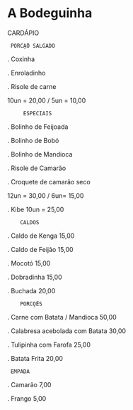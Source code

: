 # A Bodeguinha 
   CARDÁPIO 

     𝙿𝙾𝚁𝙲̧𝙰̃𝙾 𝚂𝙰𝙻𝙶𝙰𝙳𝙾

. Coxinha 

. Enroladinho

. Risole de carne

10un = 20,00 / 5un = 10,00 
         

         𝙴𝚂𝙿𝙴𝙲𝙸𝙰𝙸𝚂

. Bolinho de Feijoada 

. Bolinho de Bobó 

. Bolinho de Mandioca 

. Risole de Camarão

. Croquete de camarão seco 

12un = 30,00 / 6un= 15,00

. Kibe 10un = 25,00



        𝙲𝙰𝙻𝙳𝙾𝚂

. Caldo de Kenga   15,00

. Caldo de Feijão   15,00

. Mocotó                 15,00 

. Dobradinha          15,00

. Buchada               20,00




        𝙿𝙾𝚁𝙲̧𝙾̃𝙴𝚂

. Carne com Batata / Mandioca        50,00

. Calabresa acebolada com Batata  30,00
                
. Tulipinha com Farofa              25,00

. Batata Frita                                         20,00


     𝙴𝙼𝙿𝙰𝙳𝙰

. Camarão  7,00 

. Frango      5,00
